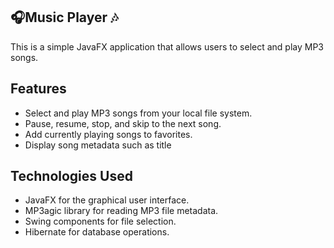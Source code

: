 
##  🎧Music Player 🎶

This is a simple JavaFX application that allows users to select and play MP3 songs.

## Features

- Select and play MP3 songs from your local file system.
- Pause, resume, stop, and skip to the next song.
- Add currently playing songs to favorites.
- Display song metadata such as title


## Technologies Used


- JavaFX for the graphical user interface.
- MP3agic library for reading MP3 file metadata.
- Swing components for file selection.
- Hibernate for database operations.

